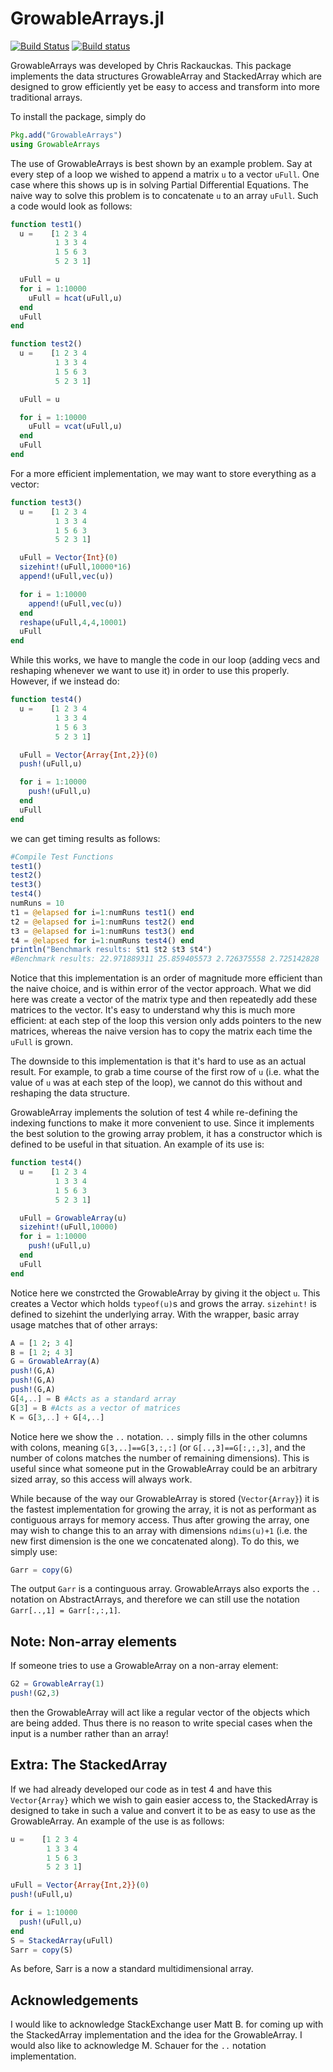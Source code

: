 # GrowableArrays.jl

[![Build Status](https://travis-ci.org/ChrisRackauckas/GrowableArrays.jl.svg?branch=master)](https://travis-ci.org/ChrisRackauckas/GrowableArrays.jl)
[![Build status](https://ci.appveyor.com/api/projects/status/893ct6vhp0f82e9u?svg=true)](https://ci.appveyor.com/project/ChrisRackauckas/growablearrays-jl)

GrowableArrays was developed by Chris Rackauckas. This package implements the data
structures GrowableArray and StackedArray which are designed to grow efficiently
yet be easy to access and transform into more traditional arrays.

To install the package, simply do

```julia
Pkg.add("GrowableArrays")
using GrowableArrays
```

The use of GrowableArrays is best shown by an example problem. Say at every step
of a loop we wished to append a matrix `u` to a vector `uFull`. One case where
this shows up is in solving Partial Differential Equations. The naive way to
solve this problem is to concatenate `u` to an array `uFull`. Such a code would
look as follows:

```julia
function test1()
  u =    [1 2 3 4
          1 3 3 4
          1 5 6 3
          5 2 3 1]

  uFull = u
  for i = 1:10000
    uFull = hcat(uFull,u)
  end
  uFull
end

function test2()
  u =    [1 2 3 4
          1 3 3 4
          1 5 6 3
          5 2 3 1]

  uFull = u

  for i = 1:10000
    uFull = vcat(uFull,u)
  end
  uFull
end
```

For a more efficient implementation, we may want to store everything as a vector:

```julia
function test3()
  u =    [1 2 3 4
          1 3 3 4
          1 5 6 3
          5 2 3 1]

  uFull = Vector{Int}(0)
  sizehint!(uFull,10000*16)
  append!(uFull,vec(u))

  for i = 1:10000
    append!(uFull,vec(u))
  end
  reshape(uFull,4,4,10001)
  uFull
end
```

While this works, we have to mangle the code in our loop (adding vecs and reshaping
whenever we want to use it) in order to use this properly. However, if we instead do:

```julia
function test4()
  u =    [1 2 3 4
          1 3 3 4
          1 5 6 3
          5 2 3 1]

  uFull = Vector{Array{Int,2}}(0)
  push!(uFull,u)

  for i = 1:10000
    push!(uFull,u)
  end
  uFull
end
```

we can get timing results as follows:

```julia
#Compile Test Functions
test1()
test2()
test3()
test4()
numRuns = 10
t1 = @elapsed for i=1:numRuns test1() end
t2 = @elapsed for i=1:numRuns test2() end
t3 = @elapsed for i=1:numRuns test3() end
t4 = @elapsed for i=1:numRuns test4() end
println("Benchmark results: $t1 $t2 $t3 $t4")
#Benchmark results: 22.971889311 25.859405573 2.726375558 2.725142828
```

Notice that this implementation is an order of magnitude more efficient than the
naive choice, and is within error of the vector approach. What we
did here was create a vector of the matrix type and then repeatedly add
these matrices to the vector. It's easy to understand why this is much more efficient:
at each step of the loop this version only adds pointers to the new matrices,
whereas the naive version has to copy the matrix each time the `uFull` is grown.

The downside to this implementation is that it's hard to use as an actual result.
For example, to grab a time course of the first row of `u` (i.e. what the value
of `u` was at each step of the loop), we cannot do this without and reshaping
the data structure.

GrowableArray implements the solution of test 4 while re-defining the indexing
functions to make it more convenient to use. Since it implements the best solution
to the growing array problem, it has a constructor which is defined to be useful
in that situation. An example of its use is:

```julia
function test4()
  u =    [1 2 3 4
          1 3 3 4
          1 5 6 3
          5 2 3 1]

  uFull = GrowableArray(u)
  sizehint!(uFull,10000)
  for i = 1:10000
    push!(uFull,u)
  end
  uFull
end
```

Notice here we constrcted the GrowableArray by giving it the object `u`. This
creates a Vector which holds `typeof(u)`s and grows the array. `sizehint!` is
defined to sizehint the underlying array. With the wrapper, basic array usage
matches that of other arrays:

```julia
A = [1 2; 3 4]
B = [1 2; 4 3]
G = GrowableArray(A)
push!(G,A)
push!(G,A)
push!(G,A)
G[4,..] = B #Acts as a standard array
G[3] = B #Acts as a vector of matrices
K = G[3,..] + G[4,..]
```

Notice here we show the `..` notation. `..` simply fills in the other columns
with colons, meaning `G[3,..]==G[3,:,:]` (or `G[..,3]==G[:,:,3]`, and the number
of colons matches the number of remaining dimensions).  This is  useful since
what someone put in the GrowableArray could be an arbitrary sized array, so
this access will always work.

While because of the way our GrowableArray is stored (`Vector{Array}`) it is
the fastest implementation for growing the array, it is not as performant as
contiguous arrays for memory access. Thus after growing the array, one may wish
to change this to an array with dimensions `ndims(u)+1` (i.e. the new first dimension
is the one we concatenated along). To do this, we simply use:

```julia
Garr = copy(G)
```

The output `Garr` is a continguous array. GrowableArrays also exports the `..` notation
on AbstractArrays, and therefore we can still use the notation `Garr[..,1] = Garr[:,:,1]`.

## Note: Non-array elements

If someone tries to use a GrowableArray on a non-array element:

```julia
G2 = GrowableArray(1)
push!(G2,3)
```

then the GrowableArray will act like a regular vector of the objects which are
being added. Thus there is no reason to write special cases when the input is a
number rather than an array!

## Extra: The StackedArray

If we had already developed our code as in test 4 and have this `Vector{Array}`
which we wish to gain easier access to, the StackedArray is designed to take in
such a value and convert it to be as easy to use as the GrowableArray. An example
of the use is as follows:

```julia
u =    [1 2 3 4
        1 3 3 4
        1 5 6 3
        5 2 3 1]

uFull = Vector{Array{Int,2}}(0)
push!(uFull,u)

for i = 1:10000
  push!(uFull,u)
end
S = StackedArray(uFull)
Sarr = copy(S)
```

As before, Sarr is a now a standard multidimensional array.

## Acknowledgements

I would like to acknowledge StackExchange user Matt B. for coming up with the
StackedArray implementation and the idea for the GrowableArray. I would also like
to acknowledge M. Schauer for the `..` notation implementation.
